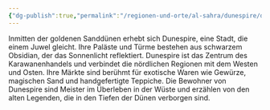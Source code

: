 ```yaml
---
{"dg-publish":true,"permalink":"/regionen-und-orte/al-sahra/dunespire/dunespire/","tags":["City"]}
---
```


Inmitten der goldenen Sanddünen erhebt sich Dunespire, eine Stadt, die einem Juwel gleicht. Ihre Paläste und Türme bestehen aus schwarzem Obsidian, der das Sonnenlicht reflektiert. Dunespire ist das Zentrum des Karawanenhandels und verbindet die nördlichen Regionen mit dem Westen und Osten. Ihre Märkte sind berühmt für exotische Waren wie Gewürze, magischen Sand und handgefertigte Teppiche. Die Bewohner von Dunespire sind Meister im Überleben in der Wüste und erzählen von den alten Legenden, die in den Tiefen der Dünen verborgen sind.